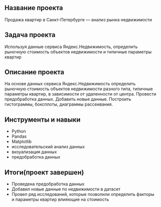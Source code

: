 ## Название проекта
Продажа квартир в Санкт-Петербурге — анализ рынка недвижимости

## Задача проекта
Используя данные сервиса Яндекс.Недвижимость, определить рыночную стоимость объектов недвижимости и типичные параметры квартир

## Описание проекта
На основе данных сервиса Яндекс.Недвижимость определить рыночную стоимость объектов недвижимости разного типа, типичные параметры квартир, в зависимости от
удаленности от центра. Провести предобработка данных. Добавить новые данные. Построить гистограммы, боксплоты, диаграммы рассеивания.

## Инструменты и навыки
* Python
* Pandas
* Matplotlib
* исследовательский анализ данных
* визуализация данных
* предобработка данных

## Итоги(проект завершен)
- Проведена предобработка данных
- Добавил новые данные по недвижимости в датасет
- Провел ряд исследований, которые позволили определить факторы и параметры квартир влияющие на стоимость
